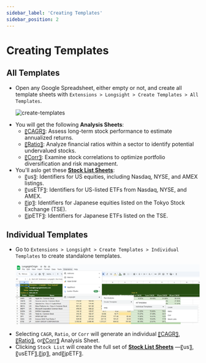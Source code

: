 ```yaml
---
sidebar_label: 'Creating Templates'
sidebar_position: 2
---
```


# Creating Templates

## All Templates
- Open any Google Spreadsheet, either empty or not, and create all template sheets with `Extensions > Longsight > Create Templates > All Templates`.
  <p>
    <img 
      src="/figs/create_templates_2000.gif" 
      alt="create-templates" 
      style={{ maxWidth: "100%", height: "auto" }} />
  </p>
- You will get the following **Analysis Sheets**:
  - [〖CAGR〗](/docs/Analysis/cagr.md): Assess long-term stock performance to estimate annualized returns. 
  - [〖Ratio〗](/docs/Analysis/ratio.md): Analyze financial ratios within a sector to identify potential undervalued stocks.
  - [〖Corr〗](/docs/Analysis/corr.md): Examine stock correlations to optimize portfolio diversification and risk management.
- You'll aslo get these **[Stock List Sheets](/docs/stock-lists.md)**:
  - 〖us〗: Identifiers for US equities, including Nasdaq, NYSE, and AMEX listings.
  - 〖usETF〗: Identifiers for US-listed ETFs from Nasdaq, NYSE, and AMEX.
  - 〖jp〗: Identifiers for Japanese equities listed on the Tokyo Stock Exchange (TSE).
  - 〖jpETF〗: Identifiers for Japanese ETFs listed on the TSE.

## Individual Templates
- Go to `Extensions > Longsight > Create Templates > Individual Templates` to create standalone templates.
  <p>
    <img 
      src="/figs/individual_templates.png" 
      alt="create-templates" 
      style={{ maxWidth: "100%", height: "auto" }} />
  </p>
- Selecting `CAGR`, `Ratio`, or `Corr` will generate an individual [〖CAGR〗](/docs/Analysis/cagr.md),[〖Ratio〗](/docs/Analysis/ratio.md), or[〖Corr〗](/docs/Analysis/corr.md) Analysis Sheet.
- Clicking `Stock List` will create the full set of **[Stock List Sheets](/docs/stock-lists.md)** —〖us〗,〖usETF〗,〖jp〗, and〖jpETF〗.